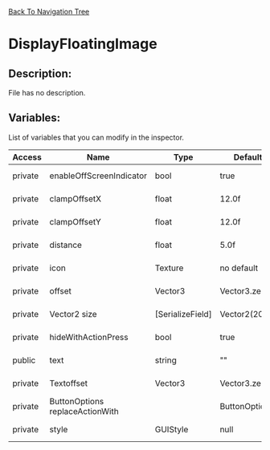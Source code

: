 [Back To Navigation Tree](https://wesleywh.github.io/githubpages/docs/navigation.html)
# DisplayFloatingImage

## Description:
File has no description.

## Variables:
List of variables that you can modify in the inspector.

|Access|Name|Type|Default Value|Description|
|---|---|---|---|---|
|private|enableOffScreenIndicator|bool|true|No description.|
|private|clampOffsetX|float|12.0f|No description.|
|private|clampOffsetY|float|12.0f|No description.|
|private|distance|float|5.0f|No description.|
|private|icon|Texture|no default|No description.|
|private|offset|Vector3|Vector3.zero|No description.|
|private|Vector2 size|[SerializeField]|Vector2(20,20)|No description.|
|private|hideWithActionPress|bool|true|No description.|
|public|text|string|""|No description.|
|private|Textoffset|Vector3|Vector3.zero|No description.|
|private|ButtonOptions replaceActionWith||ButtonOptions.Action|No description.|
|private|style|GUIStyle|null|No description.|
